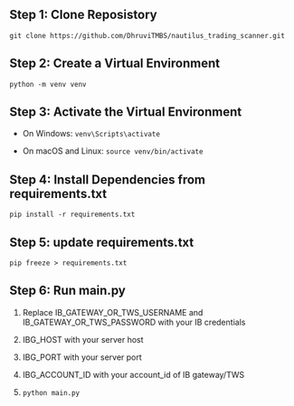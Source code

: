 
## Step 1: Clone Reposistory

`git clone https://github.com/DhruviTMBS/nautilus_trading_scanner.git`


## Step 2: Create a Virtual Environment

`python -m venv venv`


## Step 3: Activate the Virtual Environment
- On Windows:
`venv\Scripts\activate`

- On macOS and Linux:
`source venv/bin/activate`


## Step 4: Install Dependencies from requirements.txt

`pip install -r requirements.txt`


## Step 5: update requirements.txt

`pip freeze > requirements.txt`


## Step 6: Run main.py
1. Replace IB_GATEWAY_OR_TWS_USERNAME and IB_GATEWAY_OR_TWS_PASSWORD with your IB credentials
2. IBG_HOST with your server host
3. IBG_PORT with your server port
4. IBG_ACCOUNT_ID with your account_id of IB gateway/TWS

5. `python main.py`
